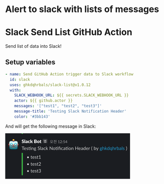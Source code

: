 # Alert to slack with lists of messages

# Slack Send List GitHub Action

Send list of data into Slack!

## Setup variables

```yaml
- name: Send GitHub Action trigger data to Slack workflow
  id: slack
  uses: ghkdqhrbals/slack-list@v1.0.12
  with:
    SLACK_WEBHOOK_URL: ${{ secrets.SLACK_WEBHOOK_URL }}
    actor: ${{ github.actor }}
    messages: '["test1", "test2", "test3"]'
    message-title: 'Testing Slack Notification Header'
    color: '#3bb143'
```

And will get the following message in Slack:

![img.png](img.png)
